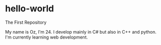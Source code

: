 # hello-world
The First Repository

My name is Oz, I'm 24.
I develop mainly in C# but also in C++ and python.
I'm currently learning web development.
